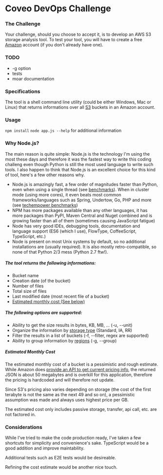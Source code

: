 # Coveo DevOps Challenge
### The Challenge
Your challenge, should you choose to accept it, is to develop an AWS S3 storage analysis tool. To test your tool, you will have to create a free [Amazon](http://aws.amazon.com/en/free/) account (if you don't already have one).

### TODO
- -g option
- tests
- moar documentation

### Specifications
The tool is a shell command line utility (could be either Windows, Mac or Linux) that returns informations over all [S3](https://aws.amazon.com/documentation/s3/) buckets in an Amazon account.

### Usage

`npm install`
`node app.js --help` for additional information


### Why Node.js?
The main reason is quite simple: Node.js is the technology I'm using the most these days and therefore it was the fastest way to write this coding challeng even though Python is still the most used language to write such tools. I also happen to think that Node.js is an excellent choice for this kind of tool, here's a few other reasons why.

* Node.js is amazingly fast, a few order of magnitudes faster than Python, even when using a single thread (see [benchmarks](https://benchmarksgame.alioth.debian.org/u64q/compare.php?lang=node&lang2=python3)). When in cluster mode (using more cores), it even beats most common frameworks/languages such as Spring, Undertow, Go, PHP and more (see [techempower benchmarks](https://www.techempower.com/benchmarks/))
* NPM has more packages available than any other languages, it has more packages than PyPI, Maven Central and Nuget combined and is growing faster than all of them (sometimes causing JavaScript fatigue)
* Node has very good IDEs, debugging tools, documentation and language support (ES6 (which I use), FlowType, CoffeeScript, TypeScript, etc.)
* Node is present on most Unix systems by default, so no additional installations are (usually required). It is also mostly retro-compatible, so none of that Python 2/3 mess (Python 2.7 ftw!).

##### The tool returns the following informations:
- Bucket name
- Creation date (of the bucket)
- Number of files
- Total size of files
- Last modified date (most recent file of a bucket)
- [Estimated monthly cost (See below)](#Estimated-Monthly-Cost)

##### The following options are supported:
- Ability to get the size results in bytes, KB, MB, ... (-u, --unit)
- Organize the information by [storage type](https://docs.aws.amazon.com/AmazonS3/latest/dev/storage-class-intro.html) (Standard, IA, RR)
- Filter the results in a list of buckets (-f, --filter, regex are supported)
- Ability to group information by [regions](http://docs.aws.amazon.com/AWSEC2/latest/UserGuide/using-regions-availability-zones.html) (-g, --group)

##### Estimated Monthly Cost
The estimated monthly cost of a bucket is a pessimistic and rough estimate. While Amazon does [provide an API to get current pricing info](https://aws.amazon.com/blogs/aws/new-aws-price-list-api/), the returned JSON is about 50 megabytes and is overkill for this application, therefore the pricing is hardcoded and will therefore not update. 

Since S3's pricing also varies depending on storage (the cost of the first terabyte is not the same as the next 49 and so on), a pessimistic assumption was made and always uses highest price per GB.

The estimated cost only includes passive storage, transfer, api call, etc. are not factored in.

### Considerations

While I've tried to make the code production ready, I've taken a few shortcuts for simplicity and convenience's sake. TypeScript would be a good addition and improve maintability. 

Additional tests such as E2E tests would be desireable. 

Refining the cost estimate would be another nice touch.
